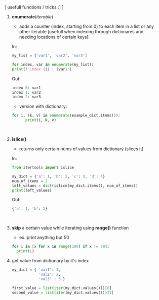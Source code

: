 [ usefull functions / tricks :] ]
1. **enumerate**(*iterable*)
      - adds a counter (index, starting from 0) to each item in a list or any other iterable [usefull when indexing through dictionares and needing locations of certain keys]
      
      In:
      ```python
      my_list = ['var1', 'var2', 'var3']

      for index, var in enumerate(my_list):
      print(f'index {i} : {var}')
      ```
      Out:
      ```python
      index 0: var1
      index 1: var2
      index 2: var3
      ```
      - version with dictionary:
      ```python
      for i, (k, v) in enumerate(example_dict.items()):
            print(i, k, v)
      ```

      <br>
2. **islice()** 
      - returns only certain nums of values from dictionary (slices it)
      
      In:
      ```python
      from itertools import islice  

      my_dict = {'a': 1, 'b': 2, 'c': 3, 'd': 4}  
      num_of_items = 2  
      left_values = dict(islice(my_dict.items(), num_of_items))  
      print(left_values)
      ```
      Out:
      ```python
      {'a': 1, 'b': 2}
      ```
<br>

3. **skip** a certain value while iterating using **range()** function
      - ex. print anything but 50
      ```python
      for i in [x for x in range(100) if x != 50]:
        print(i)
      ```

4. get value from dictionary by it's index
      ```python
      my_dict = { 'val1': 1,
                  'val2': 2,
                  'val3' : 3 }

      first_value = list(iter(my_dict.values()))[0]
      second_value = list(iter(my_dict.values()))[1]
      ```